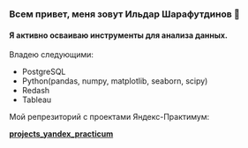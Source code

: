 ### Всем привет, меня зовут Ильдар Шарафутдинов 👋

#### Я активно осваиваю инструменты для анализа данных.
Владею следующими:
- PostgreSQL
- Python(pandas, numpy, matplotlib, seaborn, scipy)
- Redash
- Tableau


Мой репрезиторий с проектами Яндекс-Практимум:
<td><a href="https://github.com/sharafutdinov1/projects_yandex_practicum"><b>projects_yandex_practicum</b></a></td>
